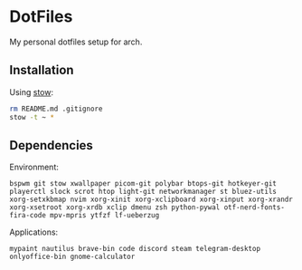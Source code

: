 # DotFiles

My personal dotfiles setup for arch.

## Installation

Using [stow](https://www.gnu.org/software/stow/):
```sh
rm README.md .gitignore
stow -t ~ *
```

## Dependencies

Environment:
```
bspwm git stow xwallpaper picom-git polybar btops-git hotkeyer-git playerctl slock scrot htop light-git networkmanager st bluez-utils xorg-setxkbmap nvim xorg-xinit xorg-xclipboard xorg-xinput xorg-xrandr xorg-xsetroot xorg-xrdb xclip dmenu zsh python-pywal otf-nerd-fonts-fira-code mpv-mpris ytfzf lf-ueberzug
```

Applications:
```
mypaint nautilus brave-bin code discord steam telegram-desktop onlyoffice-bin gnome-calculator
```
